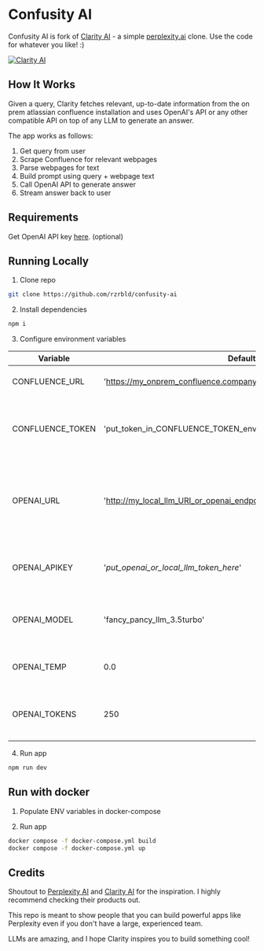 # Confusity AI

Confusity AI is fork of [Clarity AI](https://github.com/mckaywrigley/clarity-ai) - a simple [perplexity.ai](https://www.perplexity.ai/) clone. Use the code for whatever you like! :)

[![Clarity AI](./public/screenshot.png)](https://clarity-ai.vercel.app/)

## How It Works

Given a query, Clarity fetches relevant, up-to-date information from the on prem atlassian confluence installation and uses OpenAI's API or any other compatible API on top of any LLM to generate an answer.

The app works as follows:

1. Get query from user
2. Scrape Confluence for relevant webpages
3. Parse webpages for text
4. Build prompt using query + webpage text
5. Call OpenAI API to generate answer
6. Stream answer back to user

## Requirements

Get OpenAI API key [here](https://openai.com/api/). (optional)

## Running Locally

1. Clone repo

```bash
git clone https://github.com/rzrbld/confusity-ai
```

2. Install dependencies

```bash
npm i
```

3. Configure environment variables

| Variable          | Default Value                                                                                       | Description                                                                                           |
|-------------------|-----------------------------------------------------------------------------------------------------|-------------------------------------------------------------------------------------------------------|
| CONFLUENCE_URL    | 'https://my_onprem_confluence.company.com/'                                                        | URL of the Confluence server.                                                                         |
| CONFLUENCE_TOKEN  | 'put_token_in_CONFLUENCE_TOKEN_env_variable'                                                       | Token used for authentication with Confluence API.                                                    |
| OPENAI_URL        | 'http://my_local_llm_URI_or_openai_endpoint.company.com/v1/chat/completions'                       | URL or endpoint for OpenAI API or any other compatible api such as [oobabooga](https://github.com/oobabooga/text-generation-webui) or [FastChat](https://github.com/lm-sys/FastChat)                                                               |
| OPENAI_APIKEY     | '_put_openai_or_local_llm_token_here_'                                                             | API key for accessing the OpenAI compatible API.                                                                 |
| OPENAI_MODEL      | 'fancy_pancy_llm_3.5turbo'                                                                         | Name of the OpenAI or compatible language model.                                                                   |
| OPENAI_TEMP       | 0.0                                                                                                 | Temperature parameter for OpenAI API (a double).                                                      |
| OPENAI_TOKENS     | 250                                                                                                 | Number of tokens to use for OpenAI API (an integer).                                                  |

4. Run app

```bash
npm run dev
```

## Run with docker 

1. Populate ENV variables in docker-compose

2. Run app

```bash
docker compose -f docker-compose.yml build
docker compose -f docker-compose.yml up
```

## Credits

Shoutout to [Perplexity AI](https://www.perplexity.ai/) and [Clarity AI](https://github.com/mckaywrigley/clarity-ai) for the inspiration. I highly recommend checking their products out.

This repo is meant to show people that you can build powerful apps like Perplexity even if you don't have a large, experienced team.

LLMs are amazing, and I hope Clarity inspires you to build something cool!
